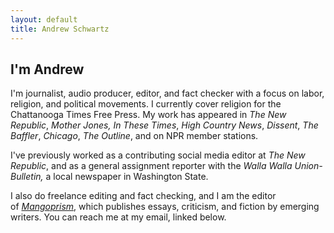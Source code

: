 ```yaml
---
layout: default
title: Andrew Schwartz
---
```



## I'm Andrew

I'm journalist, audio producer, editor, and fact checker with a focus on labor, religion, and political movements. I currently cover religion for the Chattanooga Times Free Press. My work has appeared in *The New Republic*, *Mother Jones,* *In These Times*, *High Country News*, *Dissent*, *The Baffler*, *Chicago*, *The Outline*, and on NPR member stations.

I've previously worked as a contributing social media editor at *The New Republic*, and as a general assignment reporter with the *Walla Walla Union-Bulletin,* a local newspaper in Washington State.

I also do freelance editing and fact checking, and I am the editor of *[Mangoprism](https://mangoprism.com/)*, which publishes essays, criticism, and fiction by emerging writers. You can reach me at my email, linked below.
